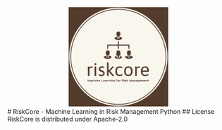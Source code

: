 <div align=center>
<img src="assets/riskcore.png" width="45%" loc>
</div>
# RiskCore - Machine Learning in Risk Management
Python 
## License
RiskCore is distributed under Apache-2.0